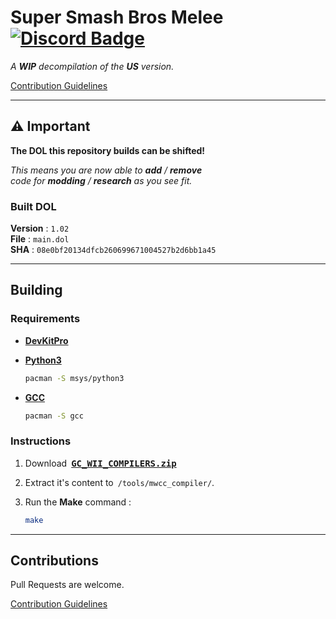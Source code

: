 # Super Smash Bros Melee [![Discord Badge]][Discord]

*A* ***WIP*** *decompilation of the* ***US*** *version.*

[Contribution Guidelines](https://github.com/doldecomp/melee/blob/master/CONTRIBUTING.md)

---

## ⚠ Important

**The DOL this repository builds can be shifted!**

*This means you are now able to* ***add*** */* ***remove*** <br>
*code for* ***modding*** */* ***research*** *as you see fit.*

### Built DOL
**Version** : `1.02` <br>
**File** : `main.dol` <br>
**SHA** : `08e0bf20134dfcb260699671004527b2d6bb1a45`

---

## Building

### Requirements

- **[DevKitPro]**

- **[Python3]**

    ```sh
    pacman -S msys/python3
    ```

- **[GCC]**

    ```sh
    pacman -S gcc
    ```

### Instructions

1. Download <kbd>**[GC_WII_COMPILERS.zip][GC]**</kbd>

2. Extract it's content to `/tools/mwcc_compiler/`.

3. Run the **Make** command :

    ```sh
    make
    ```

---

## Contributions

Pull Requests are welcome.

[Contribution Guidelines](https://github.com/doldecomp/melee/blob/master/CONTRIBUTING.md)


<!----------------------------------------------------------------------------->

[DevKitPro]: https://devkitpro.org/wiki/Getting_Started
[Python3]: https://www.python.org/
[GCC]: https://gcc.gnu.org/
[GC]: https://cdn.discordapp.com/attachments/727918646525165659/917185027656286218/GC_WII_COMPILERS.zip

[Discord Badge]: https://img.shields.io/badge/Discord-7289DA?style=for-the-badge&logo=discord&logoColor=white
[Discord]: https://discord.gg/hKx3FJJgrV
